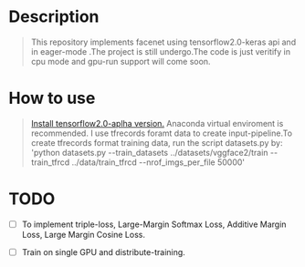 # Description
> This repository implements facenet using tensorflow2.0-keras api and in eager-mode .The project is still undergo.The code is just veritify in cpu mode and gpu-run support will come soon.

# How to use
> [Install tensorflow2.0-aplha version.](https://tensorflow.google.cn/install/pip)
> Anaconda virtual enviroment is recommended.
> I use tfrecords foramt data to create input-pipeline.To create tfrecords format training data, run the script datasets.py by:
> 'python datasets.py --train_datasets ../datasets/vggface2/train --train_tfrcd ../data/train_tfrcd --nrof_imgs_per_file 50000'

# TODO
- [ ] To implement triple-loss, Large-Margin Softmax Loss, Additive Margin Loss, Large Margin Cosine Loss.
- [ ] Train on single GPU and distribute-training.


